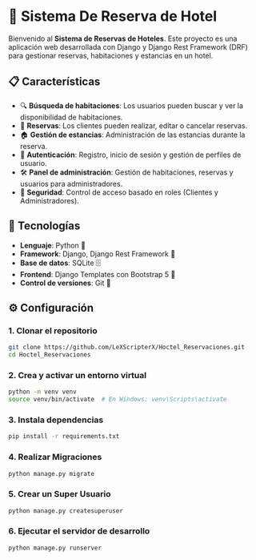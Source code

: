 # 🏨 Sistema De Reserva de Hotel

Bienvenido al **Sistema de Reservas de Hoteles**. Este proyecto es una aplicación web desarrollada con Django y Django Rest Framework (DRF) para gestionar reservas, habitaciones y estancias en un hotel.

## 📋 Características

- 🔍 **Búsqueda de habitaciones**: Los usuarios pueden buscar y ver la disponibilidad de habitaciones.
- 📅 **Reservas**: Los clientes pueden realizar, editar o cancelar reservas.
- 🏠 **Gestión de estancias**: Administración de las estancias durante la reserva.
- 👤 **Autenticación**: Registro, inicio de sesión y gestión de perfiles de usuario.
- 🛠 **Panel de administración**: Gestión de habitaciones, reservas y usuarios para administradores.
- 🔐 **Seguridad**: Control de acceso basado en roles (Clientes y Administradores).

## 🚀 Tecnologías

- **Lenguaje**: Python 🐍
- **Framework**: Django, Django Rest Framework 🧰
- **Base de datos**: SQLite 🗄️
- **Frontend**: Django Templates con Bootstrap 5 🎨
- **Control de versiones**: Git 📂

## ⚙️ Configuración

### 1. Clonar el repositorio

```bash
git clone https://github.com/LeXScripterX/Hoctel_Reservaciones.git
cd Hoctel_Reservaciones
```

### 2. Crea y activar un entorno virtual

```bash
python -m venv venv
source venv/bin/activate  # En Windows: venv\Scripts\activate
```

### 3. Instala dependencias
```bash
pip install -r requirements.txt
```

### 4. Realizar Migraciones
```bash
python manage.py migrate

```

### 5. Crear un Super Usuario
```bash
python manage.py createsuperuser
```

### 6. Ejecutar el servidor de desarrollo
```bash
python manage.py runserver
```
